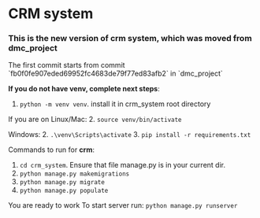 <h1>CRM system</h1>

<h3>This is the new version of crm system, which was moved from dmc_project</h3>
The first commit starts from commit `fb0f0fe907eded69952fc4683de79f77ed83afb2` in `dmc_project`


<b>If you do not have venv, complete next steps</b>: 
1. `python -m venv venv`. install it in crm_system root directory

If you are on Linux/Mac: 
2. `source venv/bin/activate`

Windows:
2. `.\venv\Scripts\activate`
3. `pip install -r requirements.txt`

Commands to run for <b>crm</b>: 
1. `cd crm_system`. Ensure that file manage.py is in your current dir.
2. `python manage.py makemigrations`
3. `python manage.py migrate`
4. `python manage.py populate`

You are ready to work
To start server run: 
`python manage.py runserver`

